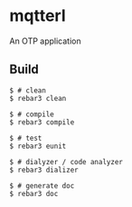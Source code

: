 mqtterl
=====

An OTP application

Build
-----

    $ # clean
    $ rebar3 clean
    
    $ # compile
    $ rebar3 compile
    
    $ # test
    $ rebar3 eunit
    
    $ # dialyzer / code analyzer
    $ rebar3 dializer
    
    $ # generate doc
    $ rebar3 doc
    
